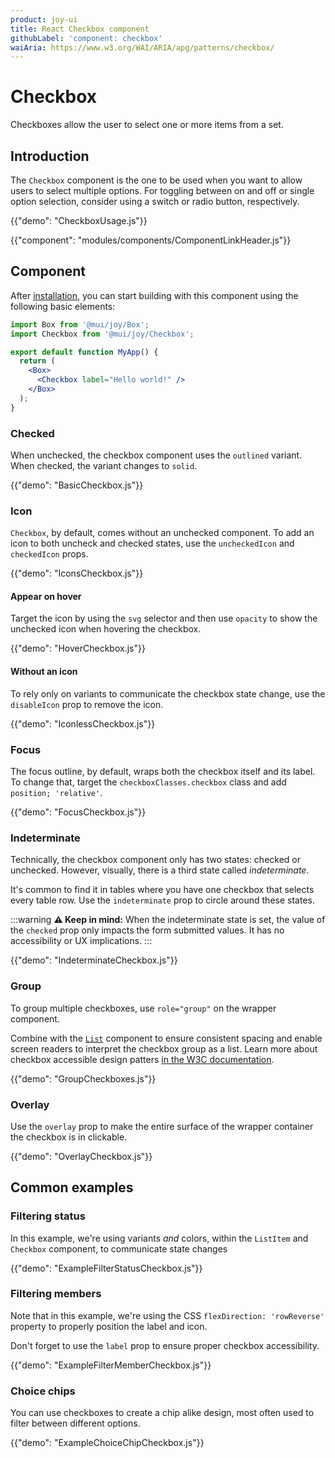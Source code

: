 ```yaml
---
product: joy-ui
title: React Checkbox component
githubLabel: 'component: checkbox'
waiAria: https://www.w3.org/WAI/ARIA/apg/patterns/checkbox/
---
```


# Checkbox

<p class="description">Checkboxes allow the user to select one or more items from a set.</p>

## Introduction

The `Checkbox` component is the one to be used when you want to allow users to select multiple options.
For toggling between on and off or single option selection, consider using a switch or radio button, respectively.

{{"demo": "CheckboxUsage.js"}}

{{"component": "modules/components/ComponentLinkHeader.js"}}

## Component

After [installation](/joy-ui/getting-started/installation/), you can start building with this component using the following basic elements:

```jsx
import Box from '@mui/joy/Box';
import Checkbox from '@mui/joy/Checkbox';

export default function MyApp() {
  return (
    <Box>
      <Checkbox label="Hello world!" />
    </Box>
  );
}
```

### Checked

When unchecked, the checkbox component uses the `outlined` variant.
When checked, the variant changes to `solid`.

{{"demo": "BasicCheckbox.js"}}

### Icon

`Checkbox`, by default, comes without an unchecked component.
To add an icon to both uncheck and checked states, use the `uncheckedIcon` and `checkedIcon` props.

{{"demo": "IconsCheckbox.js"}}

#### Appear on hover

Target the icon by using the `svg` selector and then use `opacity` to show the unchecked icon when hovering the checkbox.

{{"demo": "HoverCheckbox.js"}}

#### Without an icon

To rely only on variants to communicate the checkbox state change, use the `disableIcon` prop to remove the icon.

{{"demo": "IconlessCheckbox.js"}}

### Focus

The focus outline, by default, wraps both the checkbox itself and its label.
To change that, target the `checkboxClasses.checkbox` class and add `position; 'relative'`.

{{"demo": "FocusCheckbox.js"}}

### Indeterminate

Technically, the checkbox component only has two states: checked or unchecked.
However, visually, there is a third state called _indeterminate_.

It's common to find it in tables where you have one checkbox that selects every table row.
Use the `indeterminate` prop to circle around these states.

:::warning
**⚠️ Keep in mind:** When the indeterminate state is set, the value of the `checked` prop only impacts the form submitted values.
It has no accessibility or UX implications.
:::

{{"demo": "IndeterminateCheckbox.js"}}

### Group

To group multiple checkboxes, use `role="group"` on the wrapper component.

Combine with the [`List`](/joy-ui/react-list/) component to ensure consistent spacing and enable screen readers to interpret the checkbox group as a list.
Learn more about checkbox accessible design patters [in the W3C documentation](https://www.w3.org/WAI/ARIA/apg/example-index/checkbox/checkbox.html).

{{"demo": "GroupCheckboxes.js"}}

### Overlay

Use the `overlay` prop to make the entire surface of the wrapper container the checkbox is in clickable.

{{"demo": "OverlayCheckbox.js"}}

## Common examples

### Filtering status

In this example, we're using variants _and_ colors, within the `ListItem` and `Checkbox` component, to communicate state changes

{{"demo": "ExampleFilterStatusCheckbox.js"}}

### Filtering members

Note that in this example, we're using the CSS `flexDirection: 'rowReverse'` property to properly position the label and icon.

Don't forget to use the `label` prop to ensure proper checkbox accessibility.

{{"demo": "ExampleFilterMemberCheckbox.js"}}

### Choice chips

You can use checkboxes to create a chip alike design, most often used to filter between different options.

{{"demo": "ExampleChoiceChipCheckbox.js"}}
